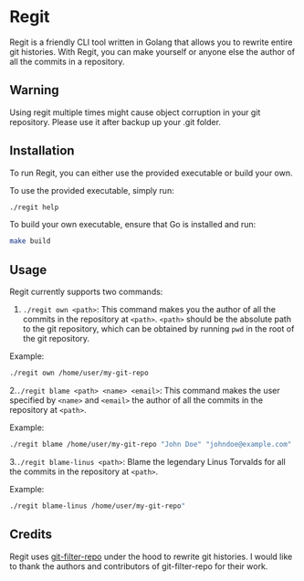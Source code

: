 
# Regit

Regit is a friendly CLI tool written in Golang that allows you to rewrite entire git histories. With Regit, you can make yourself or anyone else the author of all the commits in a repository.

## Warning
Using regit multiple times might cause object corruption in your git repository. Please use it after backup up your .git folder.

## Installation

To run Regit, you can either use the provided executable or build your own. 

To use the provided executable, simply run:

```bash
./regit help
```

To build your own executable, ensure that Go is installed and run:
    
```bash
make build
```

## Usage
Regit currently supports two commands:
1. `./regit own <path>`: This command makes you the author of all the commits in the repository at `<path>`. `<path>` should be the absolute path to the git repository, which can be obtained by running `pwd` in the root of the git repository.

Example:
```bash
./regit own /home/user/my-git-repo
```
2.`./regit blame <path> <name> <email>`: This command makes the user specified by `<name>` and `<email>` the author of all the commits in the repository at `<path>`.

Example:
```bash
./regit blame /home/user/my-git-repo "John Doe" "johndoe@example.com"
```

3.`./regit blame-linus <path>`: Blame the legendary Linus Torvalds for all the commits in the repository at `<path>`.

Example:
```bash
./regit blame-linus /home/user/my-git-repo"
```

## Credits
Regit uses [git-filter-repo](https://github.com/newren/git-filter-repo) under the hood to rewrite git histories. I would like to thank the authors and contributors of git-filter-repo for their work. 